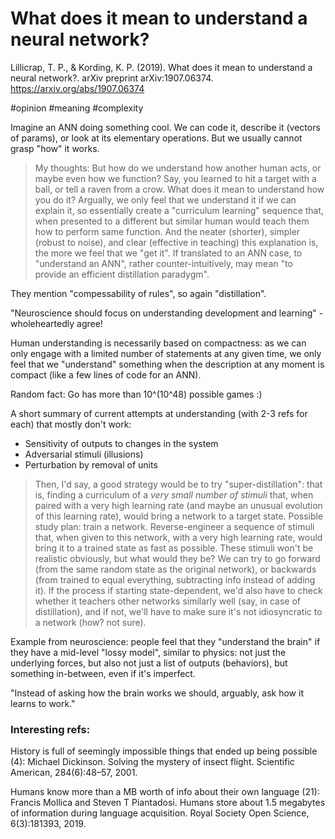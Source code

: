 # What does it mean to understand a neural network?

Lillicrap, T. P., & Kording, K. P. (2019). What does it mean to understand a neural network?. arXiv preprint arXiv:1907.06374.
https://arxiv.org/abs/1907.06374

#opinion #meaning #complexity

Imagine an ANN doing something cool. We can code it, describe it (vectors of params), or look at its elementary operations. But we usually cannot grasp "how" it works.

> My thoughts: But how do we understand how another human acts, or maybe even how we function? Say, you learned to hit a target with a ball, or tell a raven from a crow. What does it mean to understand how you do it? Argually, we only feel that we understand it if we can explain it, so essentially create a "curriculum learning" sequence that, when presented to a different but similar human would teach them how to perform same function. And the neater (shorter), simpler (robust to noise), and clear (effective in teaching) this explanation is, the more we feel that we "get it".
> If translated to an ANN case, to "understand an ANN", rather counter-intuitively, may mean "to provide an efficient distillation paradygm".

They mention "compessability of rules", so again "distillation".

"Neuroscience should focus on understanding development and learning" - wholeheartedly agree!

Human understanding is necessarily based on compactness: as we can only engage with a limited number of statements at any given time, we only feel that we "understand" something when the description at any moment is compact (like a few lines of code for an ANN).

Random fact: Go has more than 10^(10^48) possible games :)

A short summary of current attempts at understanding (with 2-3 refs for each) that mostly don't work:
* Sensitivity of outputs to changes in the system
* Adversarial stimuli (illusions)
* Perturbation by removal of units

> Then, I'd say, a good strategy would be to try "super-distillation": that is, finding a curriculum of a _very small number of stimuli_ that, when paired with a very high learning rate (and maybe an unusual evolution of this learning rate), would bring a network to a target state. Possible study plan: train a network. Reverse-engineer a sequence of stimuli that, when given to this network, with a very high learning rate, would bring it to a trained state as fast as possible. These stimuli won't be realistic obviously, but what would they be? We can try to go forward (from the same random state as the original network), or backwards (from trained to equal everything, subtracting info instead of adding it). If the process if starting state-dependent, we'd also have to check whether it teachers other networks similarly well (say, in case of distillation), and if not, we'll have to make sure it's not idiosyncratic to a network (how? not sure).

Example from neuroscience: people feel that they "understand the brain" if they have a mid-level "lossy model", similar to physics: not just the underlying forces, but also not just a list of outputs (behaviors), but something in-between, even if it's imperfect.

"Instead of asking how the brain works we should, arguably, ask how it learns to work."

### Interesting refs:
History is full of seemingly impossible things that ended up being possible (4):
Michael Dickinson. Solving the mystery of insect flight. Scientific American, 284(6):48–57, 2001.

Humans know more than a MB worth of info about their own language (21):
Francis Mollica and Steven T Piantadosi. Humans store about 1.5 megabytes of information during language acquisition. Royal Society Open Science, 6(3):181393, 2019.